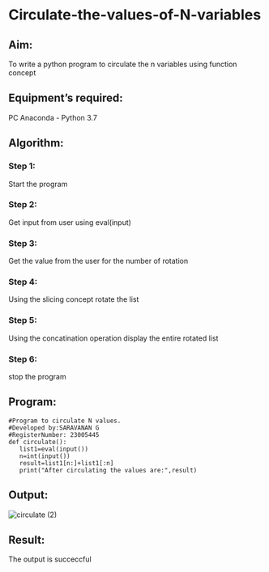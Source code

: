 # Circulate-the-values-of-N-variables
## Aim:
To write a python program to circulate the n variables using function concept
## Equipment’s required:
PC
Anaconda - Python 3.7
## Algorithm: 
### Step 1: 
Start the program
### Step 2: 
Get input from user using eval(input)
### Step 3: 
Get the value from the user for the number of rotation
### Step 4: 
Using the slicing concept rotate the list

### Step 5: 
Using the concatination operation display the entire rotated list
### Step 6: 
stop the program
## Program:
```
#Program to circulate N values.
#Developed by:SARAVANAN G
#RegisterNumber: 23005445
def circulate():
   list1=eval(input())
   n=int(input())
   result=list1[n:]+list1[:n]
   print("After circulating the values are:",result)
```
## Output:
![circulate (2)](https://github.com/Saravanan2512/Circulate-the-values-of-N-variables/assets/144979117/aaaa824f-d7cf-45af-b9ef-d2fffc552f14)


## Result:
The output is succeccful
